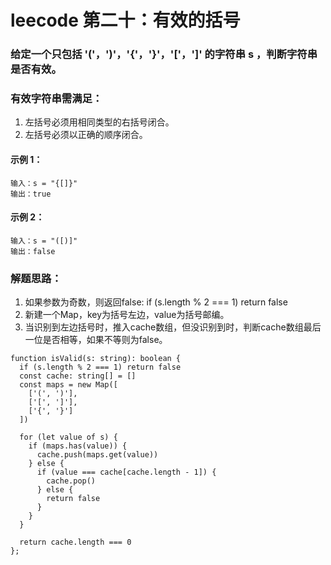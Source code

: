 # leecode 第二十：有效的括号
### 给定一个只包括 '('，')'，'{'，'}'，'['，']' 的字符串 s ，判断字符串是否有效。
### 有效字符串需满足：
1. 左括号必须用相同类型的右括号闭合。
2. 左括号必须以正确的顺序闭合。
#### 示例 1：
```
输入：s = "{[]}"
输出：true
```
#### 示例 2：
```
输入：s = "([)]"
输出：false
```
### 解题思路：
1. 如果参数为奇数，则返回false: if (s.length % 2 === 1) return false
2. 新建一个Map，key为括号左边，value为括号邮编。
3. 当识别到左边括号时，推入cache数组，但没识别到时，判断cache数组最后一位是否相等，如果不等则为false。
```
function isValid(s: string): boolean {
  if (s.length % 2 === 1) return false
  const cache: string[] = []
  const maps = new Map([
    ['(', ')'],
    ['[', ']'],
    ['{', '}']
  ])
  
  for (let value of s) {
    if (maps.has(value)) {
      cache.push(maps.get(value))
    } else {
      if (value === cache[cache.length - 1]) {
        cache.pop()
      } else {
        return false
      }
    }
  }

  return cache.length === 0
};
```